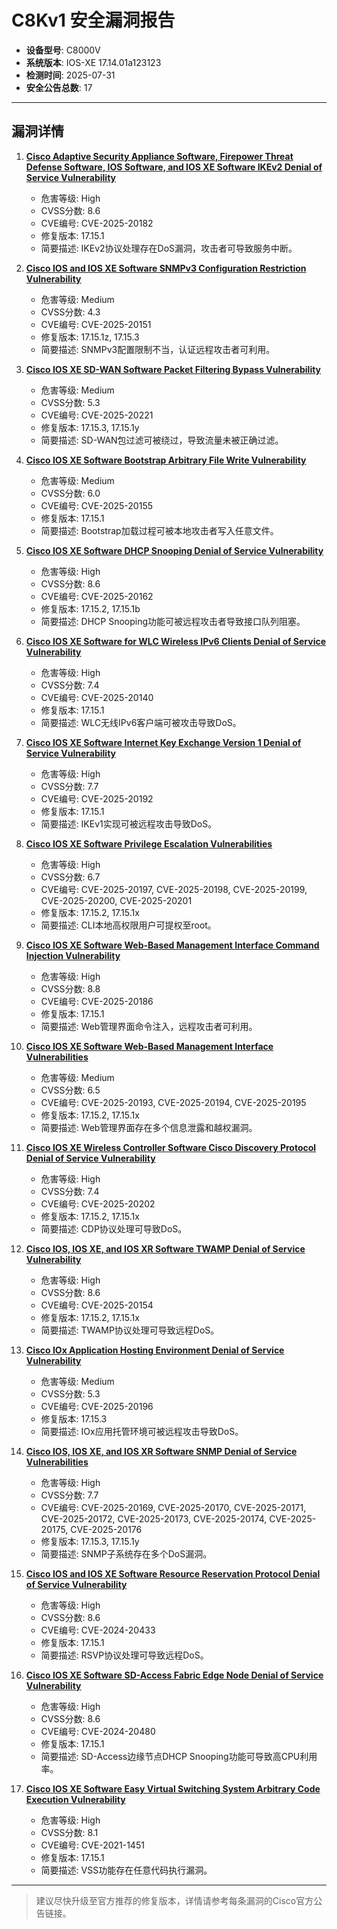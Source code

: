 # C8Kv1 安全漏洞报告

- **设备型号**: C8000V
- **系统版本**: IOS-XE 17.14.01a123123
- **检测时间**: 2025-07-31
- **安全公告总数**: 17

---

## 漏洞详情

1. **[Cisco Adaptive Security Appliance Software, Firepower Threat Defense Software, IOS Software, and IOS XE Software IKEv2 Denial of Service Vulnerability](https://sec.cloudapps.cisco.com/security/center/content/CiscoSecurityAdvisory/cisco-sa-multiprod-ikev2-dos-gPctUqv2)**
   - 危害等级: High
   - CVSS分数: 8.6
   - CVE编号: CVE-2025-20182
   - 修复版本: 17.15.1
   - 简要描述: IKEv2协议处理存在DoS漏洞，攻击者可导致服务中断。

2. **[Cisco IOS and IOS XE Software SNMPv3 Configuration Restriction Vulnerability](https://sec.cloudapps.cisco.com/security/center/content/CiscoSecurityAdvisory/cisco-sa-snmpv3-qKEYvzsy)**
   - 危害等级: Medium
   - CVSS分数: 4.3
   - CVE编号: CVE-2025-20151
   - 修复版本: 17.15.1z, 17.15.3
   - 简要描述: SNMPv3配置限制不当，认证远程攻击者可利用。

3. **[Cisco IOS XE SD-WAN Software Packet Filtering Bypass Vulnerability](https://sec.cloudapps.cisco.com/security/center/content/CiscoSecurityAdvisory/cisco-sa-snmp-bypass-HHUVujdn)**
   - 危害等级: Medium
   - CVSS分数: 5.3
   - CVE编号: CVE-2025-20221
   - 修复版本: 17.15.3, 17.15.1y
   - 简要描述: SD-WAN包过滤可被绕过，导致流量未被正确过滤。

4. **[Cisco IOS XE Software Bootstrap Arbitrary File Write Vulnerability](https://sec.cloudapps.cisco.com/security/center/content/CiscoSecurityAdvisory/cisco-sa-bootstrap-KfgxYgdh)**
   - 危害等级: Medium
   - CVSS分数: 6.0
   - CVE编号: CVE-2025-20155
   - 修复版本: 17.15.1
   - 简要描述: Bootstrap加载过程可被本地攻击者写入任意文件。

5. **[Cisco IOS XE Software DHCP Snooping Denial of Service Vulnerability](https://sec.cloudapps.cisco.com/security/center/content/CiscoSecurityAdvisory/cisco-sa-iosxe-dhcpsn-dos-xBn8Mtks)**
   - 危害等级: High
   - CVSS分数: 8.6
   - CVE编号: CVE-2025-20162
   - 修复版本: 17.15.2, 17.15.1b
   - 简要描述: DHCP Snooping功能可被远程攻击者导致接口队列阻塞。

6. **[Cisco IOS XE Software for WLC Wireless IPv6 Clients Denial of Service Vulnerability](https://sec.cloudapps.cisco.com/security/center/content/CiscoSecurityAdvisory/cisco-sa-wlc-wncd-p6Gvt6HL)**
   - 危害等级: High
   - CVSS分数: 7.4
   - CVE编号: CVE-2025-20140
   - 修复版本: 17.15.1
   - 简要描述: WLC无线IPv6客户端可被攻击导致DoS。

7. **[Cisco IOS XE Software Internet Key Exchange Version 1 Denial of Service Vulnerability](https://sec.cloudapps.cisco.com/security/center/content/CiscoSecurityAdvisory/cisco-sa-iosxe-ikev1-dos-XHk3HzFC)**
   - 危害等级: High
   - CVSS分数: 7.7
   - CVE编号: CVE-2025-20192
   - 修复版本: 17.15.1
   - 简要描述: IKEv1实现可被远程攻击导致DoS。

8. **[Cisco IOS XE Software Privilege Escalation Vulnerabilities](https://sec.cloudapps.cisco.com/security/center/content/CiscoSecurityAdvisory/cisco-sa-iosxe-privesc-su7scvdp)**
   - 危害等级: High
   - CVSS分数: 6.7
   - CVE编号: CVE-2025-20197, CVE-2025-20198, CVE-2025-20199, CVE-2025-20200, CVE-2025-20201
   - 修复版本: 17.15.2, 17.15.1x
   - 简要描述: CLI本地高权限用户可提权至root。

9. **[Cisco IOS XE Software Web-Based Management Interface Command Injection Vulnerability](https://sec.cloudapps.cisco.com/security/center/content/CiscoSecurityAdvisory/cisco-sa-webui-cmdinj-gVn3OKNC)**
   - 危害等级: High
   - CVSS分数: 8.8
   - CVE编号: CVE-2025-20186
   - 修复版本: 17.15.1
   - 简要描述: Web管理界面命令注入，远程攻击者可利用。

10. **[Cisco IOS XE Software Web-Based Management Interface Vulnerabilities](https://sec.cloudapps.cisco.com/security/center/content/CiscoSecurityAdvisory/cisco-sa-webui-multi-ARNHM4v6)**
    - 危害等级: Medium
    - CVSS分数: 6.5
    - CVE编号: CVE-2025-20193, CVE-2025-20194, CVE-2025-20195
    - 修复版本: 17.15.2, 17.15.1x
    - 简要描述: Web管理界面存在多个信息泄露和越权漏洞。

11. **[Cisco IOS XE Wireless Controller Software Cisco Discovery Protocol Denial of Service Vulnerability](https://sec.cloudapps.cisco.com/security/center/content/CiscoSecurityAdvisory/cisco-sa-ewlc-cdp-dos-fpeks9K)**
    - 危害等级: High
    - CVSS分数: 7.4
    - CVE编号: CVE-2025-20202
    - 修复版本: 17.15.2, 17.15.1x
    - 简要描述: CDP协议处理可导致DoS。

12. **[Cisco IOS, IOS XE, and IOS XR Software TWAMP Denial of Service Vulnerability](https://sec.cloudapps.cisco.com/security/center/content/CiscoSecurityAdvisory/cisco-sa-twamp-kV4FHugn)**
    - 危害等级: High
    - CVSS分数: 8.6
    - CVE编号: CVE-2025-20154
    - 修复版本: 17.15.2, 17.15.1x
    - 简要描述: TWAMP协议处理可导致远程DoS。

13. **[Cisco IOx Application Hosting Environment Denial of Service Vulnerability](https://sec.cloudapps.cisco.com/security/center/content/CiscoSecurityAdvisory/cisco-sa-iox-dos-95Fqnf7b)**
    - 危害等级: Medium
    - CVSS分数: 5.3
    - CVE编号: CVE-2025-20196
    - 修复版本: 17.15.3
    - 简要描述: IOx应用托管环境可被远程攻击导致DoS。

14. **[Cisco IOS, IOS XE, and IOS XR Software SNMP Denial of Service Vulnerabilities](https://sec.cloudapps.cisco.com/security/center/content/CiscoSecurityAdvisory/cisco-sa-snmp-dos-sdxnSUcW)**
    - 危害等级: High
    - CVSS分数: 7.7
    - CVE编号: CVE-2025-20169, CVE-2025-20170, CVE-2025-20171, CVE-2025-20172, CVE-2025-20173, CVE-2025-20174, CVE-2025-20175, CVE-2025-20176
    - 修复版本: 17.15.3, 17.15.1y
    - 简要描述: SNMP子系统存在多个DoS漏洞。

15. **[Cisco IOS and IOS XE Software Resource Reservation Protocol Denial of Service Vulnerability](https://sec.cloudapps.cisco.com/security/center/content/CiscoSecurityAdvisory/cisco-sa-rsvp-dos-OypvgVZf)**
    - 危害等级: High
    - CVSS分数: 8.6
    - CVE编号: CVE-2024-20433
    - 修复版本: 17.15.1
    - 简要描述: RSVP协议处理可导致远程DoS。

16. **[Cisco IOS XE Software SD-Access Fabric Edge Node Denial of Service Vulnerability](https://sec.cloudapps.cisco.com/security/center/content/CiscoSecurityAdvisory/cisco-sa-ios-xe-sda-edge-dos-MBcbG9k)**
    - 危害等级: High
    - CVSS分数: 8.6
    - CVE编号: CVE-2024-20480
    - 修复版本: 17.15.1
    - 简要描述: SD-Access边缘节点DHCP Snooping功能可导致高CPU利用率。

17. **[Cisco IOS XE Software Easy Virtual Switching System Arbitrary Code Execution Vulnerability](https://sec.cloudapps.cisco.com/security/center/content/CiscoSecurityAdvisory/cisco-sa-ios-xe-evss-code-exe-8cw5VSvw)**
    - 危害等级: High
    - CVSS分数: 8.1
    - CVE编号: CVE-2021-1451
    - 修复版本: 17.15.1
    - 简要描述: VSS功能存在任意代码执行漏洞。

---

> 建议尽快升级至官方推荐的修复版本，详情请参考每条漏洞的Cisco官方公告链接。
